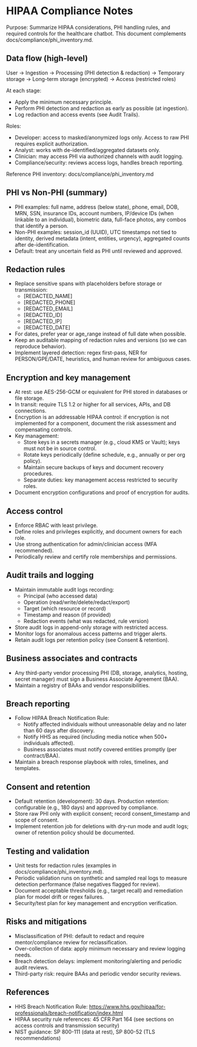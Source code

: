 # HIPAA Compliance Notes

Purpose:
Summarize HIPAA considerations, PHI handling rules, and required controls for the healthcare chatbot. This document complements docs/compliance/phi_inventory.md.

## Data flow (high-level)
User -> Ingestion -> Processing (PHI detection & redaction) -> Temporary storage -> Long-term storage (encrypted) -> Access (restricted roles)

At each stage:
- Apply the minimum necessary principle.
- Perform PHI detection and redaction as early as possible (at ingestion).
- Log redaction and access events (see Audit Trails).

Roles:
- Developer: access to masked/anonymized logs only. Access to raw PHI requires explicit authorization.
- Analyst: works with de-identified/aggregated datasets only.
- Clinician: may access PHI via authorized channels with audit logging.
- Compliance/security: reviews access logs, handles breach reporting.

Reference PHI inventory: docs/compliance/phi_inventory.md

## PHI vs Non-PHI (summary)
- PHI examples: full name, address (below state), phone, email, DOB, MRN, SSN, insurance IDs, account numbers, IP/device IDs (when linkable to an individual), biometric data, full-face photos, any combos that identify a person.
- Non-PHI examples: session_id (UUID), UTC timestamps not tied to identity, derived metadata (intent, entities, urgency), aggregated counts after de-identification.
- Default: treat any uncertain field as PHI until reviewed and approved.

## Redaction rules
- Replace sensitive spans with placeholders before storage or transmission:
  - [REDACTED_NAME]
  - [REDACTED_PHONE]
  - [REDACTED_EMAIL]
  - [REDACTED_ID]
  - [REDACTED_IP]
  - [REDACTED_DATE]
- For dates, prefer year or age_range instead of full date when possible.
- Keep an auditable mapping of redaction rules and versions (so we can reproduce behavior).
- Implement layered detection: regex first-pass, NER for PERSON/GPE/DATE, heuristics, and human review for ambiguous cases.

## Encryption and key management
- At rest: use AES-256-GCM or equivalent for PHI stored in databases or file storage.
- In transit: require TLS 1.2 or higher for all services, APIs, and DB connections.
- Encryption is an addressable HIPAA control: if encryption is not implemented for a component, document the risk assessment and compensating controls.
- Key management:
  - Store keys in a secrets manager (e.g., cloud KMS or Vault); keys must not be in source control.
  - Rotate keys periodically (define schedule, e.g., annually or per org policy).
  - Maintain secure backups of keys and document recovery procedures.
  - Separate duties: key management access restricted to security roles.
- Document encryption configurations and proof of encryption for audits.

## Access control
- Enforce RBAC with least privilege.
- Define roles and privileges explicitly, and document owners for each role.
- Use strong authentication for admin/clinician access (MFA recommended).
- Periodically review and certify role memberships and permissions.

## Audit trails and logging
- Maintain immutable audit logs recording:
  - Principal (who accessed data)
  - Operation (read/write/delete/redact/export)
  - Target (which resource or record)
  - Timestamp and reason (if provided)
  - Redaction events (what was redacted, rule version)
- Store audit logs in append-only storage with restricted access.
- Monitor logs for anomalous access patterns and trigger alerts.
- Retain audit logs per retention policy (see Consent & retention).

## Business associates and contracts
- Any third-party vendor processing PHI (DB, storage, analytics, hosting, secret manager) must sign a Business Associate Agreement (BAA).
- Maintain a registry of BAAs and vendor responsibilities.

## Breach reporting
- Follow HIPAA Breach Notification Rule:
  - Notify affected individuals without unreasonable delay and no later than 60 days after discovery.
  - Notify HHS as required (including media notice when 500+ individuals affected).
  - Business associates must notify covered entities promptly (per contract/BAA).
- Maintain a breach response playbook with roles, timelines, and templates.

## Consent and retention
- Default retention (development): 30 days. Production retention: configurable (e.g., 180 days) and approved by compliance.
- Store raw PHI only with explicit consent; record consent_timestamp and scope of consent.
- Implement retention job for deletions with dry-run mode and audit logs; owner of retention policy should be documented.

## Testing and validation
- Unit tests for redaction rules (examples in docs/compliance/phi_inventory.md).
- Periodic validation runs on synthetic and sampled real logs to measure detection performance (false negatives flagged for review).
- Document acceptable thresholds (e.g., target recall) and remediation plan for model drift or regex failures.
- Security/test plan for key management and encryption verification.

## Risks and mitigations
- Misclassification of PHI: default to redact and require mentor/compliance review for reclassification.
- Over-collection of data: apply minimum necessary and review logging needs.
- Breach detection delays: implement monitoring/alerting and periodic audit reviews.
- Third-party risk: require BAAs and periodic vendor security reviews.

## References
- HHS Breach Notification Rule: https://www.hhs.gov/hipaa/for-professionals/breach-notification/index.html
- HIPAA security rule references: 45 CFR Part 164 (see sections on access controls and transmission security)
- NIST guidance: SP 800-111 (data at rest), SP 800-52 (TLS recommendations)

